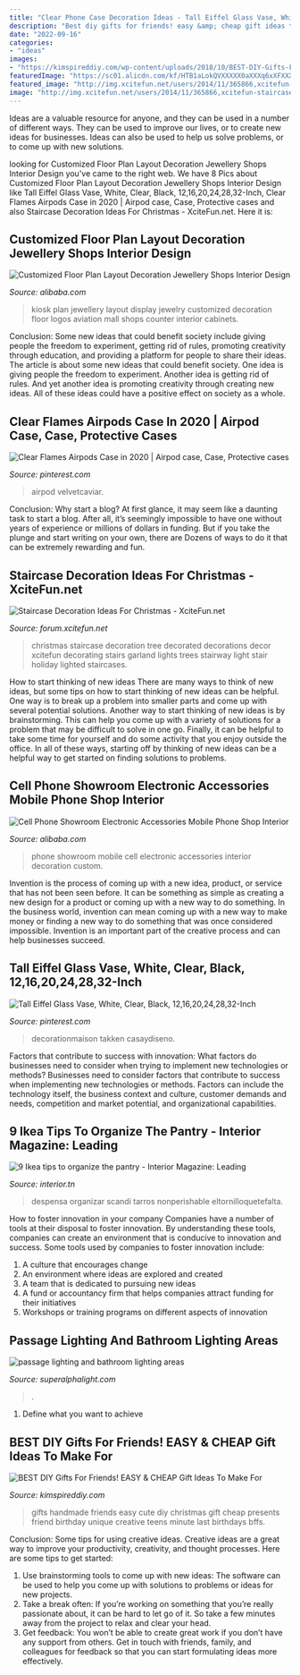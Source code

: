 ```yaml
---
title: "Clear Phone Case Decoration Ideas - Tall Eiffel Glass Vase, White, Clear, Black, 12,16,20,24,28,32-inch"
description: "Best diy gifts for friends! easy &amp; cheap gift ideas to make for"
date: "2022-09-16"
categories:
- "ideas"
images:
- "https://kimspireddiy.com/wp-content/uploads/2018/10/BEST-DIY-Gifts-For-Friends-EASY-and-CHEAP-Gift-Ideas-To-Make-For-Birthdays-Christmas-Gifts-Creative-and-Unique-Presents-That-Are-Cute-Last-Minute-Handmade-Ideas-BFFs-Teens-9.jpg"
featuredImage: "https://sc01.alicdn.com/kf/HTB1aLokQVXXXXX0aXXXq6xXFXXX8/202439437/HTB1aLokQVXXXXX0aXXXq6xXFXXX8.jpg"
featured_image: "http://img.xcitefun.net/users/2014/11/365866,xcitefun-staircase-christmas-1.jpg"
image: "http://img.xcitefun.net/users/2014/11/365866,xcitefun-staircase-christmas-1.jpg"
---
```



Ideas are a valuable resource for anyone, and they can be used in a number of different ways. They can be used to improve our lives, or to create new ideas for businesses. Ideas can also be used to help us solve problems, or to come up with new solutions.

	

		
looking for Customized Floor Plan Layout Decoration Jewellery Shops Interior Design you've came to the right web. We have 8 Pics about Customized Floor Plan Layout Decoration Jewellery Shops Interior Design like Tall Eiffel Glass Vase, White, Clear, Black, 12,16,20,24,28,32-Inch, Clear Flames Airpods Case in 2020 | Airpod case, Case, Protective cases and also Staircase Decoration Ideas For Christmas - XciteFun.net. Here it is:
		
    
## Customized Floor Plan Layout Decoration Jewellery Shops Interior Design

<img loading=lazy src="https://sc01.alicdn.com/kf/HTB1aLokQVXXXXX0aXXXq6xXFXXX8/202439437/HTB1aLokQVXXXXX0aXXXq6xXFXXX8.jpg" onerror="this.onerror=null;this.src='https://tse1.mm.bing.net/th?id=OIP.hSabfUD8AhIa24dxFsUFoAHaF-&amp;pid=15.1';" alt="Customized Floor Plan Layout Decoration Jewellery Shops Interior Design">

_Source: alibaba.com_

>kiosk plan jewellery layout display jewelry customized decoration floor logos aviation mall shops counter interior cabinets. 

	

Conclusion: Some new ideas that could benefit society include giving people the freedom to experiment, getting rid of rules, promoting creativity through education, and providing a platform for people to share their ideas.
The article is about some new ideas that could benefit society. One idea is giving people the freedom to experiment. Another idea is getting rid of rules. And yet another idea is promoting creativity through creating new ideas. All of these ideas could have a positive effect on society as a whole.

    
## Clear Flames Airpods Case In 2020 | Airpod Case, Case, Protective Cases

<img loading=lazy src="https://i.pinimg.com/736x/d8/35/5e/d8355e24174493d220b5302a342170da.jpg" onerror="this.onerror=null;this.src='https://tse4.mm.bing.net/th?id=OIP.Z4OsLfz-OLuRrcSqDtF3VgHaHa&amp;pid=15.1';" alt="Clear Flames Airpods Case in 2020 | Airpod case, Case, Protective cases">

_Source: pinterest.com_

>airpod velvetcaviar. 

	

Conclusion: Why start a blog?
At first glance, it may seem like a daunting task to start a blog. After all, it’s seemingly impossible to have one without years of experience or millions of dollars in funding. But if you take the plunge and start writing on your own, there are Dozens of ways to do it that can be extremely rewarding and fun.

    
## Staircase Decoration Ideas For Christmas - XciteFun.net

<img loading=lazy src="http://img.xcitefun.net/users/2014/11/365866,xcitefun-staircase-christmas-1.jpg" onerror="this.onerror=null;this.src='https://tse2.mm.bing.net/th?id=OIP.vCHFJxWDDQNtAKfO8fpE9gAAAA&amp;pid=15.1';" alt="Staircase Decoration Ideas For Christmas - XciteFun.net">

_Source: forum.xcitefun.net_

>christmas staircase decoration tree decorated decorations decor xcitefun decorating stairs garland lights trees stairway light stair holiday lighted staircases. 

	

How to start thinking of new ideas
There are many ways to think of new ideas, but some tips on how to start thinking of new ideas can be helpful. One way is to break up a problem into smaller parts and come up with several potential solutions. Another way to start thinking of new ideas is by brainstorming. This can help you come up with a variety of solutions for a problem that may be difficult to solve in one go. Finally, it can be helpful to take some time for yourself and do some activity that you enjoy outside the office. In all of these ways, starting off by thinking of new ideas can be a helpful way to get started on finding solutions to problems.

    
## Cell Phone Showroom Electronic Accessories Mobile Phone Shop Interior

<img loading=lazy src="https://sc01.alicdn.com/kf/HTB1yVHbaeuSBuNjy1Xcq6AYjFXau/220725822/HTB1yVHbaeuSBuNjy1Xcq6AYjFXau.jpg" onerror="this.onerror=null;this.src='https://tse3.mm.bing.net/th?id=OIP.LSMqmJLt70Y9hsnDab937gHaHa&amp;pid=15.1';" alt="Cell Phone Showroom Electronic Accessories Mobile Phone Shop Interior">

_Source: alibaba.com_

>phone showroom mobile cell electronic accessories interior decoration custom. 

	

Invention is the process of coming up with a new idea, product, or service that has not been seen before. It can be something as simple as creating a new design for a product or coming up with a new way to do something. In the business world, invention can mean coming up with a new way to make money or finding a new way to do something that was once considered impossible. Invention is an important part of the creative process and can help businesses succeed.

    
## Tall Eiffel Glass Vase, White, Clear, Black, 12,16,20,24,28,32-Inch

<img loading=lazy src="https://i.pinimg.com/736x/29/8a/3f/298a3f415161f8453c83a96e4c6faa63.jpg" onerror="this.onerror=null;this.src='https://tse2.mm.bing.net/th?id=OIP.Z3KT88Q1WatyqH2fgVItHAHaOj&amp;pid=15.1';" alt="Tall Eiffel Glass Vase, White, Clear, Black, 12,16,20,24,28,32-Inch">

_Source: pinterest.com_

>decorationmaison takken casaydiseno. 

	

Factors that contribute to success with innovation: What factors do businesses need to consider when trying to implement new technologies or methods?
Businesses need to consider factors that contribute to success when implementing new technologies or methods. Factors can include the technology itself, the business context and culture, customer demands and needs, competition and market potential, and organizational capabilities.

    
## 9 Ikea Tips To Organize The Pantry - Interior Magazine: Leading

<img loading=lazy src="https://interior.tn/wp-content/uploads/2020/05/1588554464_81_9-Ikea-tips-to-organize-the-pantry.jpeg" onerror="this.onerror=null;this.src='https://tse4.mm.bing.net/th?id=OIP.0EtufRwgIQEvKVizwFHGpAAAAA&amp;pid=15.1';" alt="9 Ikea tips to organize the pantry - Interior Magazine: Leading">

_Source: interior.tn_

>despensa organizar scandi tarros nonperishable eltornilloquetefalta. 

	

How to foster innovation in your company
Companies have a number of tools at their disposal to foster innovation. By understanding these tools, companies can create an environment that is conducive to innovation and success. 
Some tools used by companies to foster innovation include: 

1. A culture that encourages change 
2. An environment where ideas are explored and created 
3. A team that is dedicated to pursuing new ideas 
4. A fund or accountancy firm that helps companies attract funding for their initiatives 
5. Workshops or training programs on different aspects of innovation 

    
## Passage Lighting And Bathroom Lighting Areas

<img loading=lazy src="http://www.superalphalight.com/wp-content/uploads/2019/04/room-passage-lighting.jpg" onerror="this.onerror=null;this.src='https://tse3.mm.bing.net/th?id=OIP.H7bfqbt6vQaYA6IvQ8bskgHaEu&amp;pid=15.1';" alt="passage lighting and bathroom lighting areas">

_Source: superalphalight.com_

>. 

	

1. Define what you want to achieve 

    
## BEST DIY Gifts For Friends! EASY &amp; CHEAP Gift Ideas To Make For

<img loading=lazy src="https://kimspireddiy.com/wp-content/uploads/2018/10/BEST-DIY-Gifts-For-Friends-EASY-and-CHEAP-Gift-Ideas-To-Make-For-Birthdays-Christmas-Gifts-Creative-and-Unique-Presents-That-Are-Cute-Last-Minute-Handmade-Ideas-BFFs-Teens-9.jpg" onerror="this.onerror=null;this.src='https://tse4.mm.bing.net/th?id=OIP.sPWYgheNq0qmOiGp_6zx6QHaLH&amp;pid=15.1';" alt="BEST DIY Gifts For Friends! EASY &amp; CHEAP Gift Ideas To Make For">

_Source: kimspireddiy.com_

>gifts handmade friends easy cute diy christmas gift cheap presents friend birthday unique creative teens minute last birthdays bffs. 

	

Conclusion: Some tips for using creative ideas.
Creative ideas are a great way to improve your productivity, creativity, and thought processes. Here are some tips to get started: 
1. Use brainstorming tools to come up with new ideas: The software can be used to help you come up with solutions to problems or ideas for new projects. 
2. Take a break often: If you’re working on something that you’re really passionate about, it can be hard to let go of it. So take a few minutes away from the project to relax and clear your head. 
3. Get feedback: You won’t be able to create great work if you don’t have any support from others. Get in touch with friends, family, and colleagues for feedback so that you can start formulating ideas more effectively.

